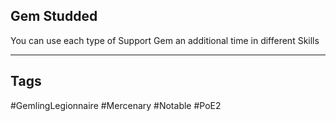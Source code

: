 ## Gem Studded
You can use each type of Support Gem an additional time in different Skills

---
## Tags
#GemlingLegionnaire
#Mercenary
#Notable
#PoE2
